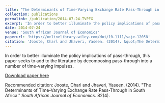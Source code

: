 ```yaml
---
title: "The Determinants of Time-Varying Exchange Rate Pass-Through in South Africa"
collection: publications
permalink: /publication/2014-07-24-TVPFX
excerpt: 'In order to better illuminate the policy implications of pass-through, this paper seeks to add to the literature by decomposing pass-through into a number of time-varying impulses.'
date: 2014-07-24
venue: 'South African Journal of Economics'
paperurl: 'https://onlinelibrary.wiley.com/doi/10.1111/saje.12058'
citation: 'Jooste, Charl and Jhaveri, Yaseen. (2014). &quot;The Determinants of Time-Varying Exchange Rate Pass-Through in South Africa.&quot; <i>South African Journal of Economics</i>. 82(4).'
---
```

In order to better illuminate the policy implications of pass-through, this paper seeks to add to the literature by decomposing pass-through into a number of time-varying impulses.

[Download paper here](https://onlinelibrary.wiley.com/doi/10.1111/saje.12058)

Recommended citation: Jooste, Charl and Jhaveri, Yaseen. (2014). "The Determinants of Time-Varying Exchange Rate Pass-Through in South Africa." <i>South African Journal of Economics</i>. 82(4).